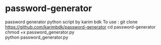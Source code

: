 # password-generator
password generator python script by karim bdk
To use :
git clone https://github.com/karimbdk/password-generator
cd password-generator 
chmod +x password_generator.py         
python password_generator.py 

